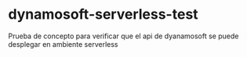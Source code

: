 # dynamosoft-serverless-test
Prueba de concepto para verificar que el api de dyanamosoft se puede desplegar en ambiente serverless
